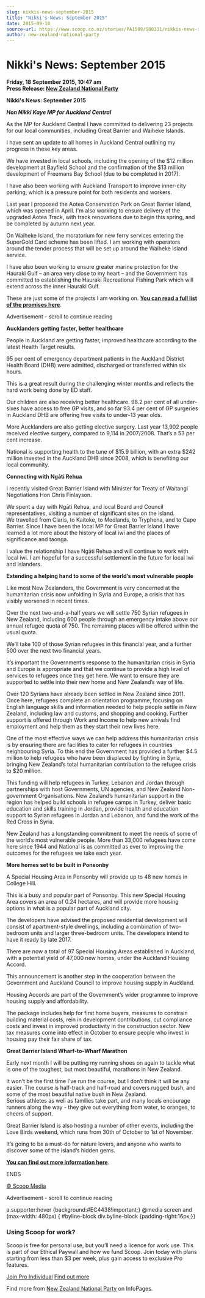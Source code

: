```yaml
---
slug: nikkis-news-september-2015
title: "Nikki's News: September 2015"
date: 2015-09-18
source-url: https://www.scoop.co.nz/stories/PA1509/S00331/nikkis-news-september-2015.htm
author: new-zealand-national-party
---
```

Nikki's News: September 2015
============================

**Friday, 18 September 2015, 10:47 am**  
**Press Release: [New Zealand National Party](https://info.scoop.co.nz/New_Zealand_National_Party)**

**Nikki's News: September 2015**

**_Hon Nikki Kaye MP for Auckland Central_**

As the MP for Auckland Central I have committed to delivering 23 projects for our local communities, including Great Barrier and Waiheke Islands.

I have sent an update to all homes in Auckland Central outlining my progress in these key areas.

We have invested in local schools, including the opening of the $12 million development at Bayfield School and the confirmation of the $13 million development of Freemans Bay School (due to be completed in 2017).

I have also been working with Auckland Transport to improve inner-city parking, which is a pressure point for both residents and workers.

Last year I proposed the Aotea Conservation Park on Great Barrier Island, which was opened in April. I'm also working to ensure delivery of the upgraded Aotea Track, with track renovations due to begin this spring, and be completed by autumn next year.

On Waiheke Island, the moratorium for new ferry services entering the SuperGold Card scheme has been lifted. I am working with operators around the tender process that will be set up around the Waiheke Island service.

I have also been working to ensure greater marine protection for the Hauraki Gulf – an area very close to my heart – and the Government has committed to establishing the Hauraki Recreational Fishing Park which will extend across the inner Hauraki Gulf.

These are just some of the projects I am working on. **[You can read a full list of the promises here](http://nationalleadersoffice.cmail2.com/t/i-l-trdtkyy-jrhhtriui-r/)**.

Advertisement - scroll to continue reading





**Aucklanders getting faster, better healthcare**

People in Auckland are getting faster, improved healthcare according to the latest Health Target results.

95 per cent of emergency department patients in the Auckland District Health Board (DHB) were admitted, discharged or transferred within six hours.

This is a great result during the challenging winter months and reflects the hard work being done by ED staff.

Our children are also receiving better healthcare. 98.2 per cent of all under-sixes have access to free GP visits, and so far 93.4 per cent of GP surgeries in Auckland DHB are offering free visits to under-13 year olds.

More Aucklanders are also getting elective surgery. Last year 13,902 people received elective surgery, compared to 9,114 in 2007/2008. That’s a 53 per cent increase.

National is supporting health to the tune of $15.9 billion, with an extra $242 million invested in the Auckland DHB since 2008, which is benefiting our local community.

**Connecting with Ngāti Rehua**

I recently visited Great Barrier Island with Minister for Treaty of Waitangi Negotiations Hon Chris Finlayson.

We spent a day with Ngāti Rehua, and local Board and Council representatives, visiting a number of significant sites on the island.  
We travelled from Claris, to Kaitoke, to Medlands, to Tryphena, and to Cape Barrier. Since I have been the local MP for Great Barrier Island I have learned a lot more about the history of local iwi and the places of significance and taonga.

I value the relationship I have Ngāti Rehua and will continue to work with local iwi. I am hopeful for a successful settlement in the future for local Iwi and Islanders.

**Extending a helping hand to some of the world’s most vulnerable people**

Like most New Zealanders, the Government is very concerned at the humanitarian crisis now unfolding in Syria and Europe, a crisis that has visibly worsened in recent times.

Over the next two-and-a-half years we will settle 750 Syrian refugees in New Zealand, including 600 people through an emergency intake above our annual refugee quota of 750. The remaining places will be offered within the usual quota.

We’ll take 100 of those Syrian refugees in this financial year, and a further 500 over the next two financial years.

It’s important the Government’s response to the humanitarian crisis in Syria and Europe is appropriate and that we continue to provide a high level of services to refugees once they get here. We want to ensure they are supported to settle into their new home and New Zealand’s way of life.

Over 120 Syrians have already been settled in New Zealand since 2011. Once here, refugees complete an orientation programme, focusing on English language skills and information needed to help people settle in New Zealand, including law and customs, and shopping and cooking. Further support is offered through Work and Income to help new arrivals find employment and help them as they start their new lives here.

One of the most effective ways we can help address this humanitarian crisis is by ensuring there are facilities to cater for refugees in countries neighbouring Syria. To this end the Government has provided a further $4.5 million to help refugees who have been displaced by fighting in Syria, bringing New Zealand’s total humanitarian contribution to the refugee crisis to $20 million.

This funding will help refugees in Turkey, Lebanon and Jordan through partnerships with host Governments, UN agencies, and New Zealand Non-government Organisations. New Zealand’s humanitarian support in the region has helped build schools in refugee camps in Turkey, deliver basic education and skills training in Jordan, provide health and education support to Syrian refugees in Jordan and Lebanon, and fund the work of the Red Cross in Syria.

New Zealand has a longstanding commitment to meet the needs of some of the world’s most vulnerable people. More than 33,000 refugees have come here since 1944 and National is as committed as ever to improving the outcomes for the refugees we take each year.

**More homes set to be built in Ponsonby**

A Special Housing Area in Ponsonby will provide up to 48 new homes in College Hill.

This is a busy and popular part of Ponsonby. This new Special Housing Area covers an area of 0.24 hectares, and will provide more housing options in what is a popular part of Auckland city.

The developers have advised the proposed residential development will consist of apartment-style dwellings, including a combination of two-bedroom units and larger three-bedroom units. The developers intend to have it ready by late 2017.

There are now a total of 97 Special Housing Areas established in Auckland, with a potential yield of 47,000 new homes, under the Auckland Housing Accord.

This announcement is another step in the cooperation between the Government and Auckland Council to improve housing supply in Auckland.

Housing Accords are part of the Government’s wider programme to improve housing supply and affordability.

The package includes help for first home buyers, measures to constrain building material costs, rein in development contributions, cut compliance costs and invest in improved productivity in the construction sector. New tax measures come into effect in October to ensure people who invest in housing pay their fair share of tax.

**Great Barrier Island Wharf-to-Wharf Marathon**

Early next month I will be putting my running shoes on again to tackle what is one of the toughest, but most beautiful, marathons in New Zealand.

It won’t be the first time I’ve run the course, but I don’t think it will be any easier. The course is half-track and half-road and covers rugged bush, and some of the most beautiful native bush in New Zealand.  
Serious athletes as well as families take part, and many locals encourage runners along the way - they give out everything from water, to oranges, to cheers of support.

Great Barrier Island is also hosting a number of other events, including the Love Birds weekend, which runs from 30th of October to 1st of November.

It’s going to be a must-do for nature lovers, and anyone who wants to discover some of the island’s hidden gems.

**[You can find out more information here](http://nationalleadersoffice.cmail2.com/t/i-l-trdtkyy-jrhhtriui-y/)**.

ENDS

[© Scoop Media](http://www.scoop.co.nz/about/terms.html)  

Advertisement - scroll to continue reading



a.supporter:hover {background:#EC4438!important;} @media screen and (max-width: 480px) { #byline-block div.byline-block {padding-right:16px;}}

### Using Scoop for work?

Scoop is free for personal use, but you’ll need a licence for work use. This is part of our Ethical Paywall and how we fund Scoop. Join today with plans starting from less than $3 per week, plus gain access to exclusive _Pro_ features.  
  
[Join Pro Individual](https://pro.scoop.co.nz/Individual/?from=ProIn24) [Find out more](https://pro.scoop.co.nz/using-scoop-for-work/?from=ProIn24)

Find more from [New Zealand National Party](https://info.scoop.co.nz/New_Zealand_National_Party) on InfoPages.